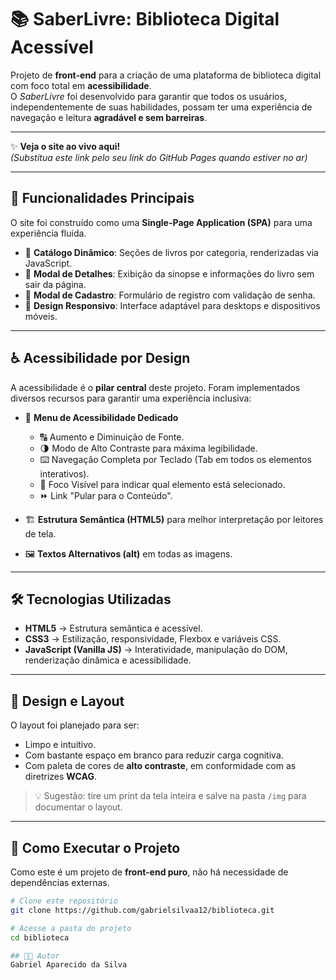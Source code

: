 # 📚 SaberLivre: Biblioteca Digital Acessível  

Projeto de **front-end** para a criação de uma plataforma de biblioteca digital com foco total em **acessibilidade**.  
O *SaberLivre* foi desenvolvido para garantir que todos os usuários, independentemente de suas habilidades, possam ter uma experiência de navegação e leitura **agradável e sem barreiras**.  

---

✨ **Veja o site ao vivo aqui!**  
*(Substitua este link pelo seu link do GitHub Pages quando estiver no ar)*  

---

## 🚀 Funcionalidades Principais  

O site foi construído como uma **Single-Page Application (SPA)** para uma experiência fluida.  

- 📖 **Catálogo Dinâmico**: Seções de livros por categoria, renderizadas via JavaScript.  
- 🔎 **Modal de Detalhes**: Exibição da sinopse e informações do livro sem sair da página.  
- 📝 **Modal de Cadastro**: Formulário de registro com validação de senha.  
- 📱 **Design Responsivo**: Interface adaptável para desktops e dispositivos móveis.  

---

## ♿ Acessibilidade por Design  

A acessibilidade é o **pilar central** deste projeto. Foram implementados diversos recursos para garantir uma experiência inclusiva:  

- 🧩 **Menu de Acessibilidade Dedicado**  
  - 🔠 Aumento e Diminuição de Fonte.  
  - 🌗 Modo de Alto Contraste para máxima legibilidade.  
  - ⌨️ Navegação Completa por Teclado (Tab em todos os elementos interativos).  
  - 🎯 Foco Visível para indicar qual elemento está selecionado.  
  - ⏩ Link "Pular para o Conteúdo".  

- 🏗️ **Estrutura Semântica (HTML5)** para melhor interpretação por leitores de tela.  
- 🖼️ **Textos Alternativos (alt)** em todas as imagens.  

---

## 🛠️ Tecnologias Utilizadas  

- **HTML5** → Estrutura semântica e acessível.  
- **CSS3** → Estilização, responsividade, Flexbox e variáveis CSS.  
- **JavaScript (Vanilla JS)** → Interatividade, manipulação do DOM, renderização dinâmica e acessibilidade.  

---

## 🎨 Design e Layout  

O layout foi planejado para ser:  
- Limpo e intuitivo.  
- Com bastante espaço em branco para reduzir carga cognitiva.  
- Com paleta de cores de **alto contraste**, em conformidade com as diretrizes **WCAG**.  

> 💡 Sugestão: tire um print da tela inteira e salve na pasta `/img` para documentar o layout.  

---

## 🚀 Como Executar o Projeto  

Como este é um projeto de **front-end puro**, não há necessidade de dependências externas.  

```bash
# Clone este repositório
git clone https://github.com/gabrielsilvaa12/biblioteca.git

# Acesse a pasta do projeto
cd biblioteca

## 👨‍💻 Autor
Gabriel Aparecido da Silva
